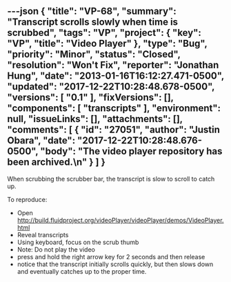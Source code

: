 ---json
{
  "title": "VP-68",
  "summary": "Transcript scrolls slowly when time is scrubbed",
  "tags": "VP",
  "project": {
    "key": "VP",
    "title": "Video Player"
  },
  "type": "Bug",
  "priority": "Minor",
  "status": "Closed",
  "resolution": "Won't Fix",
  "reporter": "Jonathan Hung",
  "date": "2013-01-16T16:12:27.471-0500",
  "updated": "2017-12-22T10:28:48.678-0500",
  "versions": [
    "0.1"
  ],
  "fixVersions": [],
  "components": [
    "transcripts"
  ],
  "environment": null,
  "issueLinks": [],
  "attachments": [],
  "comments": [
    {
      "id": "27051",
      "author": "Justin Obara",
      "date": "2017-12-22T10:28:48.676-0500",
      "body": "The video player repository has been archived.\n"
    }
  ]
}
---
When scrubbing the scrubber bar, the transcript is slow to scroll to catch up.

To reproduce:

* Open <http://build.fluidproject.org/videoPlayer/videoPlayer/demos/VideoPlayer.html>
* Reveal transcripts
* Using keyboard, focus on the scrub thumb
* Note: Do not play the video
* press and hold the right arrow key for 2 seconds and then release
* notice that the transcript initially scrolls quickly, but then slows down and eventually catches up to the proper time.

        